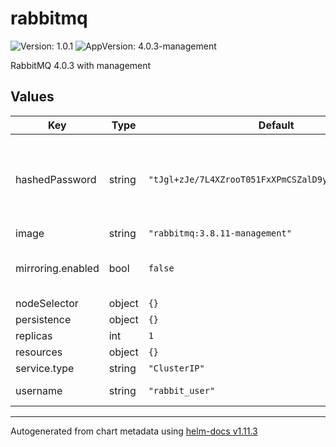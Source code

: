 # rabbitmq

![Version: 1.0.1](https://img.shields.io/badge/Version-1.0.1-informational?style=flat-square) ![AppVersion: 4.0.3-management](https://img.shields.io/badge/AppVersion-4.0.3--management-informational?style=flat-square)

RabbitMQ 4.0.3 with management

## Values

| Key | Type | Default | Description |
|-----|------|---------|-------------|
| hashedPassword | string | `"tJgl+zJe/7L4XZrooT051FxXPmCSZalD9y0ahfKsisBcYbPo"` | user password hashed using the rabbit_password_hashing_sha256 hashing algorithm. https://www.rabbitmq.com/passwords.html run `rabbitmqctl hash_password <password>` to generate the hash starting RabbitMQ 3.11.8 version |
| image | string | `"rabbitmq:3.8.11-management"` |  |
| mirroring.enabled | bool | `false` | Enables a rabbitmq classic queue mirroring of 2 replicas (1 queue leader, and 1 queue mirror). Before enabling, do make sure number of `replicas` is set to 3 or more. |
| nodeSelector | object | `{}` |  |
| persistence | object | `{}` |  |
| replicas | int | `1` | Number of rabbit nodes. |
| resources | object | `{}` |  |
| service.type | string | `"ClusterIP"` |  |
| username | string | `"rabbit_user"` | rabbit user. User will be granted admin permissions on the default vhost ("/") |

----------------------------------------------
Autogenerated from chart metadata using [helm-docs v1.11.3](https://github.com/norwoodj/helm-docs/releases/v1.11.3)
